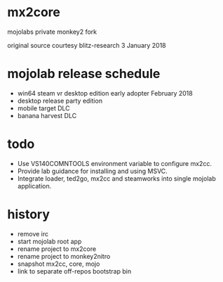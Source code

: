 # mx2core

mojolabs private monkey2 fork

original source courtesy blitz-research 3 January 2018

# mojolab release schedule

* win64 steam vr desktop edition early adopter February 2018
* desktop release party edition
* mobile target DLC
* banana harvest DLC

# todo

* Use VS140COMNTOOLS environment variable to configure mx2cc.
* Provide lab guidance for installing and using MSVC.
* Integrate loader, ted2go, mx2cc and steamworks into single mojolab application.

# history

* remove irc
* start mojolab root app
* rename project to mx2core
* rename project to monkey2nitro
* snapshot mx2cc, core, mojo
* link to separate off-repos bootstrap bin
